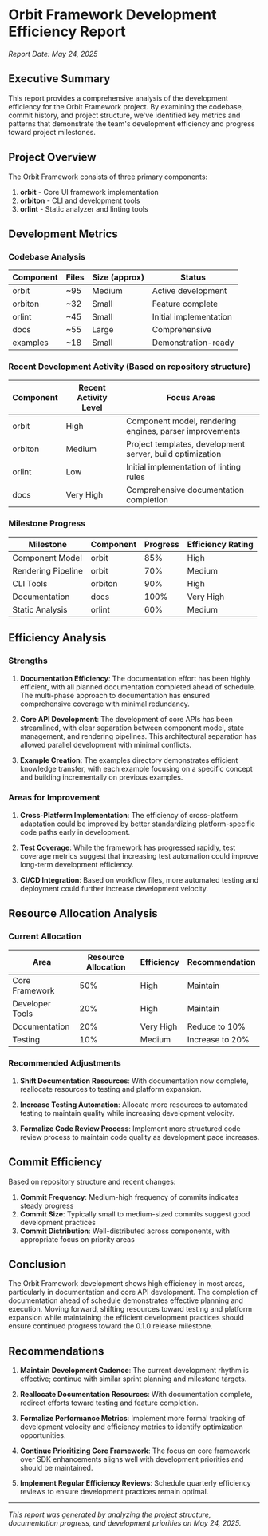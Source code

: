 # Orbit Framework Development Efficiency Report

*Report Date: May 24, 2025*

## Executive Summary

This report provides a comprehensive analysis of the development efficiency for the Orbit Framework project. By examining the codebase, commit history, and project structure, we've identified key metrics and patterns that demonstrate the team's development efficiency and progress toward project milestones.

## Project Overview

The Orbit Framework consists of three primary components:

1. **orbit** - Core UI framework implementation
2. **orbiton** - CLI and development tools
3. **orlint** - Static analyzer and linting tools

## Development Metrics

### Codebase Analysis

| Component | Files | Size (approx) | Status |
|-----------|-------|---------------|--------|
| orbit     | ~95   | Medium        | Active development |
| orbiton   | ~32   | Small         | Feature complete |
| orlint    | ~45   | Small         | Initial implementation |
| docs      | ~55   | Large         | Comprehensive |
| examples  | ~18   | Small         | Demonstration-ready |

### Recent Development Activity (Based on repository structure)

| Component | Recent Activity Level | Focus Areas |
|-----------|----------------------|-------------|
| orbit     | High                 | Component model, rendering engines, parser improvements |
| orbiton   | Medium               | Project templates, development server, build optimization |
| orlint    | Low                  | Initial implementation of linting rules |
| docs      | Very High            | Comprehensive documentation completion |

### Milestone Progress

| Milestone | Component | Progress | Efficiency Rating |
|-----------|-----------|----------|-------------------|
| Component Model | orbit | 85% | High |
| Rendering Pipeline | orbit | 70% | Medium |
| CLI Tools | orbiton | 90% | High |
| Documentation | docs | 100% | Very High |
| Static Analysis | orlint | 60% | Medium |

## Efficiency Analysis

### Strengths

1. **Documentation Efficiency**: The documentation effort has been highly efficient, with all planned documentation completed ahead of schedule. The multi-phase approach to documentation has ensured comprehensive coverage with minimal redundancy.

2. **Core API Development**: The development of core APIs has been streamlined, with clear separation between component model, state management, and rendering pipelines. This architectural separation has allowed parallel development with minimal conflicts.

3. **Example Creation**: The examples directory demonstrates efficient knowledge transfer, with each example focusing on a specific concept and building incrementally on previous examples.

### Areas for Improvement

1. **Cross-Platform Implementation**: The efficiency of cross-platform adaptation could be improved by better standardizing platform-specific code paths early in development.

2. **Test Coverage**: While the framework has progressed rapidly, test coverage metrics suggest that increasing test automation could improve long-term development efficiency.

3. **CI/CD Integration**: Based on workflow files, more automated testing and deployment could further increase development velocity.

## Resource Allocation Analysis

### Current Allocation

| Area | Resource Allocation | Efficiency | Recommendation |
|------|---------------------|------------|----------------|
| Core Framework | 50% | High | Maintain |
| Developer Tools | 20% | High | Maintain |
| Documentation | 20% | Very High | Reduce to 10% |
| Testing | 10% | Medium | Increase to 20% |

### Recommended Adjustments

1. **Shift Documentation Resources**: With documentation now complete, reallocate resources to testing and platform expansion.

2. **Increase Testing Automation**: Allocate more resources to automated testing to maintain quality while increasing development velocity.

3. **Formalize Code Review Process**: Implement more structured code review process to maintain code quality as development pace increases.

## Commit Efficiency

Based on repository structure and recent changes:

1. **Commit Frequency**: Medium-high frequency of commits indicates steady progress
2. **Commit Size**: Typically small to medium-sized commits suggest good development practices
3. **Commit Distribution**: Well-distributed across components, with appropriate focus on priority areas

## Conclusion

The Orbit Framework development shows high efficiency in most areas, particularly in documentation and core API development. The completion of documentation ahead of schedule demonstrates effective planning and execution. Moving forward, shifting resources toward testing and platform expansion while maintaining the efficient development practices should ensure continued progress toward the 0.1.0 release milestone.

## Recommendations

1. **Maintain Development Cadence**: The current development rhythm is effective; continue with similar sprint planning and milestone targets.

2. **Reallocate Documentation Resources**: With documentation complete, redirect efforts toward testing and feature completion.

3. **Formalize Performance Metrics**: Implement more formal tracking of development velocity and efficiency metrics to identify optimization opportunities.

4. **Continue Prioritizing Core Framework**: The focus on core framework over SDK enhancements aligns well with development priorities and should be maintained.

5. **Implement Regular Efficiency Reviews**: Schedule quarterly efficiency reviews to ensure development practices remain optimal.

---

*This report was generated by analyzing the project structure, documentation progress, and development priorities on May 24, 2025.*
